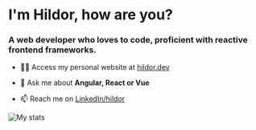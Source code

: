 # I'm Hildor, how are you?
### A web developer who loves to code, proficient with reactive frontend frameworks.

- 👨‍💻 Access my personal website at [hildor.dev](https://hildor.dev)

- 💬 Ask me about **Angular, React or Vue**

- 📫 Reach me on [LinkedIn/hildor](https://linkedin.com/in/hildor)

![My stats](https://github-readme-stats.vercel.app/api?username=hildorjr&show_icons=true)
